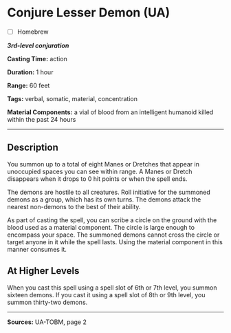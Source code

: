 # Conjure Lesser Demon (UA)

- [ ] Homebrew

***3rd-level conjuration***

**Casting Time:** action

**Duration:** 1 hour

**Range:** 60 feet

**Tags:** verbal, somatic, material, concentration

**Material Components:** a vial of blood from an intelligent humanoid killed within the past 24 hours

---

## Description
You summon up to a total of eight Manes or Dretches that appear in unoccupied spaces you can see within range.
A Manes or Dretch disappears when it drops to 0 hit points or when the spell ends.

The demons are hostile to all creatures.
Roll initiative for the summoned demons as a group, which has its own turns.
The demons attack the nearest non-demons to the best of their ability.

As part of casting the spell, you can scribe a circle on the ground with the blood used as a material component.
The circle is large enough to encompass your space.
The summoned demons cannot cross the circle or target anyone in it while the spell lasts.
Using the material component in this manner consumes it.

## At Higher Levels
When you cast this spell using a spell slot of 6th or 7th level, you summon sixteen demons.
If you cast it using a spell slot of 8th or 9th level, you summon thirty-two demons.

---

**Sources:** UA-TOBM, page 2
